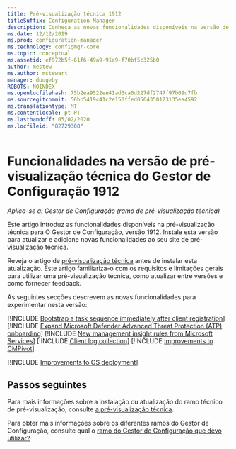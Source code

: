 ```yaml
---
title: Pré-visualização técnica 1912
titleSuffix: Configuration Manager
description: Conheça as novas funcionalidades disponíveis na versão de pré-visualização técnica do Gestor de Configuração 1912.
ms.date: 12/12/2019
ms.prod: configuration-manager
ms.technology: configmgr-core
ms.topic: conceptual
ms.assetid: ef972b5f-61f6-49a9-91a9-f70bf5c325b0
author: mestew
ms.author: mstewart
manager: dougeby
ROBOTS: NOINDEX
ms.openlocfilehash: 75b2ea9522ee41ad3ca0d227df2747f97b09d7fb
ms.sourcegitcommit: 56bb5419c41c2e150ffed0564350123135ea4592
ms.translationtype: MT
ms.contentlocale: pt-PT
ms.lasthandoff: 05/02/2020
ms.locfileid: "82729308"
---
```

# <a name="features-in-configuration-manager-technical-preview-version-1912"></a>Funcionalidades na versão de pré-visualização técnica do Gestor de Configuração 1912

*Aplica-se a: Gestor de Configuração (ramo de pré-visualização técnica)*

Este artigo introduz as funcionalidades disponíveis na pré-visualização técnica para O Gestor de Configuração, versão 1912. Instale esta versão para atualizar e adicione novas funcionalidades ao seu site de pré-visualização técnica.

Reveja o artigo de [pré-visualização técnica](../technical-preview.md) antes de instalar esta atualização. Este artigo familiariza-o com os requisitos e limitações gerais para utilizar uma pré-visualização técnica, como atualizar entre versões e como fornecer feedback.

As seguintes secções descrevem as novas funcionalidades para experimentar nesta versão:

<!-- [!INCLUDE [Example feature name](includes/1912/1234567.md)] -->

[!INCLUDE [Bootstrap a task sequence immediately after client registration](includes/1912/5526972.md)]
[!INCLUDE [Expand Microsoft Defender Advanced Threat Protection (ATP) onboarding](includes/1912/5229962.md)]
[!INCLUDE [New management insight rules from Microsoft Services](includes/1912/3607758.md)]
[!INCLUDE [Client log collection](includes/1912/4226618.md)]
[!INCLUDE [Improvements to CMPivot](includes/1912/5870934.md)]

[!INCLUDE [Improvements to OS deployment](includes/1912/5842295.md)]
<!--5842295,5573175,5690481-->

<!--
## General known issues

[!INCLUDE [Hardware inventory reports](includes/1912/known-issue-osd.md)]
-->

## <a name="next-steps"></a>Passos seguintes

Para mais informações sobre a instalação ou atualização do ramo técnico de pré-visualização, consulte [a pré-visualização técnica](../technical-preview.md).

Para obter mais informações sobre os diferentes ramos do Gestor de Configuração, consulte qual o [ramo do Gestor de Configuração que devo utilizar?](../../understand/which-branch-should-i-use.md)
